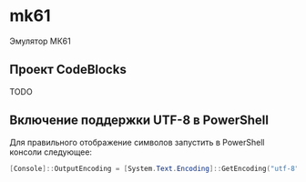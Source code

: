 # mk61

Эмулятор МК61

## Проект CodeBlocks

TODO

## Включение поддержки UTF-8 в PowerShell

Для правильного отображение символов запустить в PowerShell консоли следующее:
```powershell
[Console]::OutputEncoding = [System.Text.Encoding]::GetEncoding("utf-8")
```


